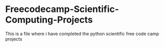 # Freecodecamp-Scientific-Computing-Projects
 This is a file where i have completed the python scientific free code camp projects
